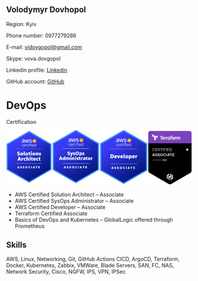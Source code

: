 ## Volodymyr Dovhopol	
Region: 	 Kyiv	 	

Phone number:	 0977279286	

E-mail:	              vidovgopol@gmail.com	

Skype:	              vova.dovgopol	

Linkedin profile: [Linkedin]

GitHub account: [GitHub]

# DevOps

Certification

![certs](./pictures/certs.png)

-	AWS Certified Solution Architect – Associate
-	AWS Certified SysOps Administrator – Associate
-	AWS Certified Developer – Associate
-	Terraform Certified Associate
-	Basics of DevOps and Kubernetes – GlobalLogic offered through Prometheus

## Skills

AWS, Linux, Networking, Git, GitHub Actions CICD, ArgoCD, Terraform, Docker, Kubernetes, Zabbix, VMWare, Blade Servers, SAN, FC, NAS, Network Security, Cisco, NGFW, IPS, VPN, IPSec




[Linkedin]: <https://www.linkedin.com/in/vladymyr-dovgopol-35790267>
[GitHub]: <https://github.com/vidovgopol>

